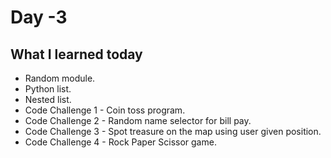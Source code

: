 # Day -3

## What I learned today
- Random module.
- Python list.
- Nested list.
- Code Challenge 1 - Coin toss program.
- Code Challenge 2 - Random name selector for bill pay.
- Code Challenge 3 - Spot treasure on the map using user given position.
- Code Challenge 4 - Rock Paper Scissor game.




